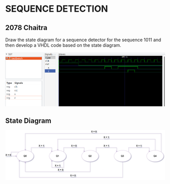 <h1>SEQUENCE DETECTION</h1>
<h2>2078 Chaitra</h2>
<p>Draw the state diagram for a sequence detector for the sequence 1011 and then develop a VHDL code based on the state diagram. </p>
<img src="./SEQUENCE.png" alt="sequence detection using vhdl." />
<h2>State Diagram</h2>
<img src="./../stateDiagram/sequenceState.png" alt="State Diagram for Sequence Detector" />
